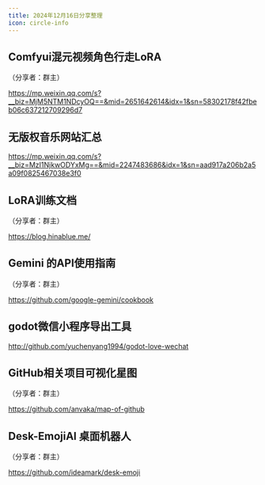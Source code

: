 ```yaml
---
title: 2024年12月16日分享整理
icon: circle-info
---
```


## Comfyui混元视频角色行走LoRA

（分享者：群主）

https://mp.weixin.qq.com/s?__biz=MjM5NTM1NDcyOQ==&mid=2651642614&idx=1&sn=58302178f42fbeb06c637212709296d7

## 无版权音乐网站汇总

https://mp.weixin.qq.com/s?__biz=MzI1NjkwODYxMg==&mid=2247483686&idx=1&sn=aad917a206b2a5a09f0825467038e3f0

## LoRA训练文档

（分享者：群主）

https://blog.hinablue.me/

## Gemini 的API使用指南

（分享者：群主）

https://github.com/google-gemini/cookbook

## godot微信小程序导出工具

http://github.com/yuchenyang1994/godot-love-wechat

## GitHub相关项目可视化星图

（分享者：群主）

https://github.com/anvaka/map-of-github

## Desk-EmojiAI 桌面机器人

（分享者：群主）

https://github.com/ideamark/desk-emoji


